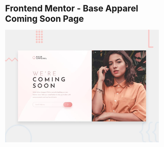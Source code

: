 # Frontend Mentor - Base Apparel Coming Soon Page

![Design preview for the Base Apparel coming soon page coding challenge](./design/desktop-preview.jpg)
